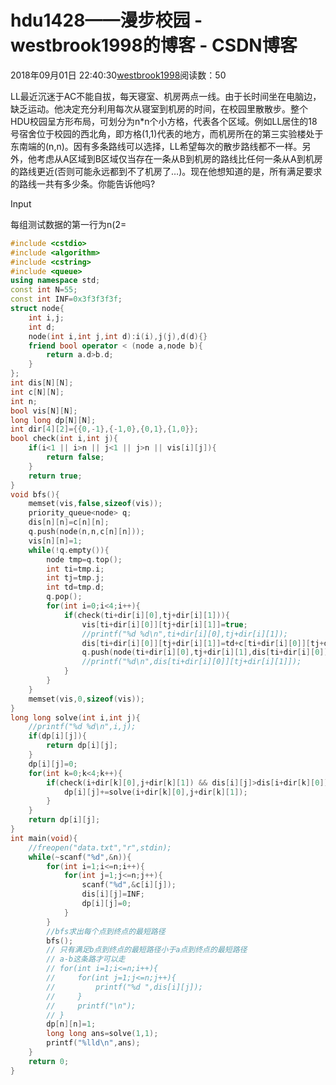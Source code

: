 # hdu1428——漫步校园 - westbrook1998的博客 - CSDN博客





2018年09月01日 22:40:30[westbrook1998](https://me.csdn.net/westbrook1998)阅读数：50








> 
LL最近沉迷于AC不能自拔，每天寝室、机房两点一线。由于长时间坐在电脑边，缺乏运动。他决定充分利用每次从寝室到机房的时间，在校园里散散步。整个HDU校园呈方形布局，可划分为n*n个小方格，代表各个区域。例如LL居住的18号宿舍位于校园的西北角，即方格(1,1)代表的地方，而机房所在的第三实验楼处于东南端的(n,n)。因有多条路线可以选择，LL希望每次的散步路线都不一样。另外，他考虑从A区域到B区域仅当存在一条从B到机房的路线比任何一条从A到机房的路线更近(否则可能永远都到不了机房了…)。现在他想知道的是，所有满足要求的路线一共有多少条。你能告诉他吗?  

  Input 

  每组测试数据的第一行为n(2=
```cpp
#include <cstdio>
#include <algorithm>
#include <cstring>
#include <queue>
using namespace std;
const int N=55;
const int INF=0x3f3f3f3f;
struct node{
    int i,j;
    int d;
    node(int i,int j,int d):i(i),j(j),d(d){}
    friend bool operator < (node a,node b){
        return a.d>b.d;
    }
};
int dis[N][N];
int c[N][N];
int n;
bool vis[N][N];
long long dp[N][N];
int dir[4][2]={{0,-1},{-1,0},{0,1},{1,0}};
bool check(int i,int j){
    if(i<1 || i>n || j<1 || j>n || vis[i][j]){
        return false;
    }
    return true;
}
void bfs(){
    memset(vis,false,sizeof(vis));
    priority_queue<node> q;
    dis[n][n]=c[n][n];
    q.push(node(n,n,c[n][n]));
    vis[n][n]=1;
    while(!q.empty()){
        node tmp=q.top();
        int ti=tmp.i;
        int tj=tmp.j;
        int td=tmp.d;
        q.pop();
        for(int i=0;i<4;i++){
            if(check(ti+dir[i][0],tj+dir[i][1])){
                vis[ti+dir[i][0]][tj+dir[i][1]]=true;
                //printf("%d %d\n",ti+dir[i][0],tj+dir[i][1]);
                dis[ti+dir[i][0]][tj+dir[i][1]]=td+c[ti+dir[i][0]][tj+dir[i][1]];
                q.push(node(ti+dir[i][0],tj+dir[i][1],dis[ti+dir[i][0]][tj+dir[i][1]]));
                //printf("%d\n",dis[ti+dir[i][0]][tj+dir[i][1]]);
            }
        }
    }
    memset(vis,0,sizeof(vis));
}
long long solve(int i,int j){
    //printf("%d %d\n",i,j);
    if(dp[i][j]){
        return dp[i][j];
    }
    dp[i][j]=0;
    for(int k=0;k<4;k++){
        if(check(i+dir[k][0],j+dir[k][1]) && dis[i][j]>dis[i+dir[k][0]][j+dir[k][1]]){
            dp[i][j]+=solve(i+dir[k][0],j+dir[k][1]);
        }
    }
    return dp[i][j];
}
int main(void){
    //freopen("data.txt","r",stdin);
    while(~scanf("%d",&n)){
        for(int i=1;i<=n;i++){
            for(int j=1;j<=n;j++){
                scanf("%d",&c[i][j]);
                dis[i][j]=INF;
                dp[i][j]=0;
            }
        }
        //bfs求出每个点到终点的最短路径
        bfs();
        // 只有满足b点到终点的最短路径小于a点到终点的最短路径
        // a-b这条路才可以走
        // for(int i=1;i<=n;i++){
        //     for(int j=1;j<=n;j++){
        //         printf("%d ",dis[i][j]);
        //     }
        //     printf("\n");
        // }
        dp[n][n]=1;
        long long ans=solve(1,1);
        printf("%lld\n",ans);
    }
    return 0;
}
```





